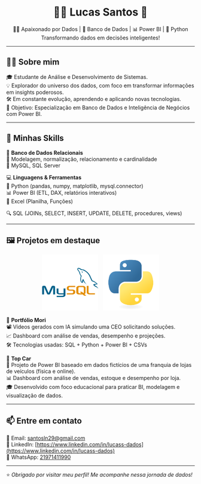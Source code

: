 <h1 align="center">👨‍💻 Lucas Santos 🚀</h1>

<p align="center">
  🔵📄 Apaixonado por Dados | 💾 Banco de Dados | 📊 Power BI | 🐍 Python <br>
  Transformando dados em decisões inteligentes!
</p>

---

## 🧑‍💼 Sobre mim

🎓 Estudante de Análise e Desenvolvimento de Sistemas.  
💡 Explorador do universo dos dados, com foco em transformar informações em insights poderosos.  
🛠️ Em constante evolução, aprendendo e aplicando novas tecnologias.  
🎯 Objetivo: Especialização em Banco de Dados e Inteligência de Negócios com Power BI.  

---

## 🚀 Minhas Skills

💾 **Banco de Dados Relacionais**  
🔹 Modelagem, normalização, relacionamento e cardinalidade  
🔹 MySQL, SQL Server  

💻 **Linguagens & Ferramentas**  
🐍 Python (pandas, numpy, matplotlib, mysql.connector)  
📊 Power BI (ETL, DAX, relatórios interativos)  
📎 Excel (Planilha, Funções)

🔍 SQL (JOINs, SELECT, INSERT, UPDATE, DELETE, procedures, views)

---

## 🖼️ Projetos em destaque

<p align="center">
  <img src="https://raw.githubusercontent.com/devicons/devicon/master/icons/mysql/mysql-original-wordmark.svg" width="150px" alt="Banco de Dados">
  &nbsp;
  <img src="https://raw.githubusercontent.com/devicons/devicon/master/icons/python/python-original.svg" width="150px" alt="Python">
</p>

📌 **Portfólio Mori**  
📽️ Vídeos gerados com IA simulando uma CEO solicitando soluções.  
📈 Dashboard com análise de vendas, desempenho e projeções.  
🛠️ Tecnologias usadas: SQL + Python + Power BI + CSVs  

📌 **Top Car**  
🚗 Projeto de Power BI baseado em dados fictícios de uma franquia de lojas de veículos (física e online).  
📊 Dashboard com análise de vendas, estoque e desempenho por loja.  
🎓 Desenvolvido com foco educacional para praticar BI, modelagem e visualização de dados.

---

## 📫 Entre em contato

📧 Email: [santosln29@gmail.com](mailto:santosln29@gmail.com)  
💼 LinkedIn: [https://www.linkedin.com/in/lucass-dados](https://www.linkedin.com/in/lucass-dados)  
📱 WhatsApp: [21971411990](https://wa.me/5521971411990)

---

⭐ *Obrigado por visitar meu perfil! Me acompanhe nessa jornada de dados!*

